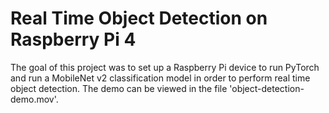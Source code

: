 # Real Time Object Detection on Raspberry Pi 4

The goal of this project was to set up a Raspberry Pi device to run PyTorch and run a MobileNet v2 classification model in order to perform real time object detection. The demo can be viewed in the file 'object-detection-demo.mov'. 
